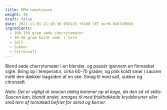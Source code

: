 ```yaml
---
title: MPW-tomatsauce
weight: 30
draft: false
date: 2021-11-01 21:10:30.956125 +0100 CET m=+0.045749960
ingredients:
  - 100-150 gram søde cherrytomater
  - 30-50 gram koldt smør i tern
  - Salt
  - Sukker
  - Citronsaft
---
```




Blend søde cherrytomater i en blender, og passér igennem en finmasket
sigte. Bring op i temperatur, cirka 60-70 grader, og pisk koldt smør i
saucen indtil den dækker bagsiden af en ske. Smag til med salt, sukker
og citronsaft.

*Note: Det er vigtigt at saucen aldrig kommer op at koge, da den så vil
skille. Saucen kan, blandt andet, smages til med friskhakkede
krydderurter eller små tern af tomatkød befriet for skind og kerner.*


